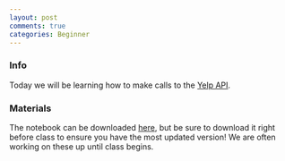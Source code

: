 ```yaml
---
layout: post
comments: true
categories: Beginner
---
```

### Info
Today we will be learning how to make calls to the [Yelp API](https://www.yelp.com/developers/documentation/v2/overview).

### Materials
The notebook can be downloaded [here](https://drive.google.com/drive/folders/0B3D_PdrFcBfRMGtNajV6eXN3TzA?usp=sharing), but be sure to download it right before class to ensure you have the most updated version! We are often working on these up until class begins.
